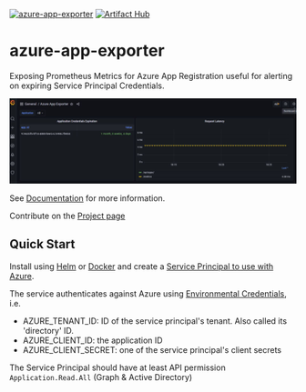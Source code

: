 [![azure-app-exporter](https://github.com/mkoertgen/azure-app-exporter/actions/workflows/azure-app-exporter.yml/badge.svg)](https://github.com/mkoertgen/azure-app-exporter/actions/workflows/azure-app-exporter.yml)
[![Artifact Hub](https://img.shields.io/endpoint?url=https://artifacthub.io/badge/repository/azure-app-exporter)](https://artifacthub.io/packages/search?repo=azure-app-exporter)

# azure-app-exporter

Exposing Prometheus Metrics for Azure App Registration useful for alerting on expiring Service Principal Credentials.

![Example Grafana Dashboard](_docs/img/grafana-dashboard.jpg)

See [Documentation](_docs/index.md) for more information.

Contribute on the [Project page](https://github.com/users/mkoertgen/projects/1/)

## Quick Start

Install using [Helm](https://artifacthub.io/packages/helm/azure-app-exporter/azure-app-exporter) or [Docker](https://github.com/mkoertgen/azure-app-exporter/pkgs/container/azure-app-exporter%2Fazure-app-exporter) and create a [Service Principal to use with Azure](https://docs.microsoft.com/en-us/azure/active-directory/develop/app-objects-and-service-principals).

The service authenticates against Azure using [Environmental Credentials](https://docs.microsoft.com/en-us/python/api/azure-identity/azure.identity.environmentcredential?view=azure-python), i.e.

- AZURE_TENANT_ID: ID of the service principal's tenant. Also called its 'directory' ID.
- AZURE_CLIENT_ID: the application ID
- AZURE_CLIENT_SECRET: one of the service principal's client secrets

The Service Principal should have at least API permission `Application.Read.All` (Graph & Active Directory)
